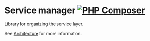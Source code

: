 # Service manager [![PHP Composer](https://github.com/EdmondDantes/type-definitions/actions/workflows/php.yml/badge.svg)](https://github.com/EdmondDantes/service-manager/actions/workflows/php.yml)

Library for organizing the service layer.

See [Architecture](docs/01-architecture.md) for more information.
